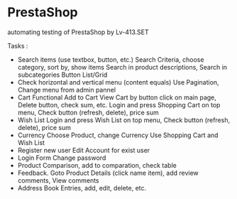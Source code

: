 # PrestaShop
automating testing of PrestaShop by Lv-413.SET 


Tasks :
- Search items (use textbox, button, etc.)
   Search Criteria,  choose category, sort by, show items
   Search in product descriptions, Search in subcategories
   Button List/Grid
- Check horizontal and vertical menu (content equals)
   Use Pagination, Change menu from admin pannel
- Cart Functional
   Add to Cart
   View Cart by button click on main page, Delete button, check sum, etc.
   Login and press Shopping Cart on top menu, Check button (refresh, delete), price sum
- Wish List
   Login and press Wish List on top menu, Check button (refresh, delete), price sum
- Currency
   Choose Product, change Currency
   Use Shopping Cart and Wish List
- Register new user
   Edit Account for exist user
- Login Form
   Change password
- Product Comparison, add to comparation, check table
- Feedback. Goto Product Details (click name item), add review comments, View comments
- Address Book Entries, add, edit, delete, etc.
